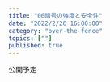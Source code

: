 ```yaml
---
title: "06暗号の強度と安全性"
date: "2022/2/26 16:00:00"
category: "over-the-fence"
topics: [""]
published: true
---
```


公開予定